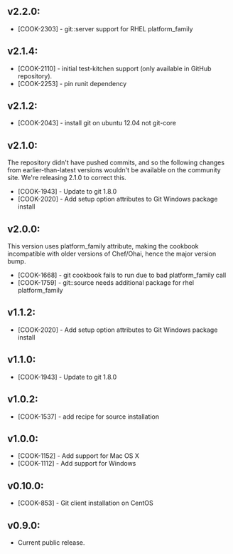 ## v2.2.0:

* [COOK-2303] - git::server support for RHEL platform_family

## v2.1.4:

* [COOK-2110] - initial test-kitchen support (only available in GitHub
  repository).
* [COOK-2253] - pin runit dependency

## v2.1.2:

* [COOK-2043] - install git on ubuntu 12.04 not git-core

## v2.1.0:

The repository didn't have pushed commits, and so the following
changes from earlier-than-latest versions wouldn't be available on the
community site. We're releasing 2.1.0 to correct this.

* [COOK-1943] - Update to git 1.8.0
* [COOK-2020] - Add setup option attributes to Git Windows package
  install

## v2.0.0:

This version uses platform_family attribute, making the cookbook incompatible
with older versions of Chef/Ohai, hence the major version bump.

* [COOK-1668] - git cookbook fails to run due to bad platform_family
  call
* [COOK-1759] - git::source needs additional package for rhel
  platform_family

## v1.1.2:

* [COOK-2020] - Add setup option attributes to Git Windows package
  install

## v1.1.0:

* [COOK-1943] - Update to git 1.8.0

## v1.0.2:

* [COOK-1537] - add recipe for source installation

## v1.0.0:

* [COOK-1152] - Add support for Mac OS X
* [COOK-1112] - Add support for Windows

## v0.10.0:

* [COOK-853] - Git client installation on CentOS

## v0.9.0:

* Current public release.
